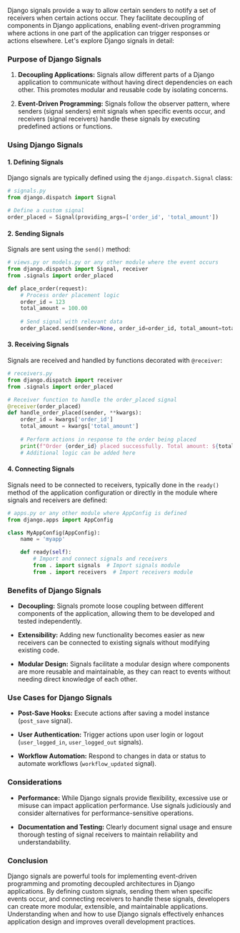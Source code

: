 Django signals provide a way to allow certain senders to notify a set of receivers when certain actions occur. They facilitate decoupling of components in Django applications, enabling event-driven programming where actions in one part of the application can trigger responses or actions elsewhere. Let's explore Django signals in detail:

### Purpose of Django Signals

1. **Decoupling Applications:** Signals allow different parts of a Django application to communicate without having direct dependencies on each other. This promotes modular and reusable code by isolating concerns.

2. **Event-Driven Programming:** Signals follow the observer pattern, where senders (signal senders) emit signals when specific events occur, and receivers (signal receivers) handle these signals by executing predefined actions or functions.

### Using Django Signals

#### 1. Defining Signals

Django signals are typically defined using the `django.dispatch.Signal` class:

```python
# signals.py
from django.dispatch import Signal

# Define a custom signal
order_placed = Signal(providing_args=['order_id', 'total_amount'])
```

#### 2. Sending Signals

Signals are sent using the `send()` method:

```python
# views.py or models.py or any other module where the event occurs
from django.dispatch import Signal, receiver
from .signals import order_placed

def place_order(request):
    # Process order placement logic
    order_id = 123
    total_amount = 100.00
    
    # Send signal with relevant data
    order_placed.send(sender=None, order_id=order_id, total_amount=total_amount)
```

#### 3. Receiving Signals

Signals are received and handled by functions decorated with `@receiver`:

```python
# receivers.py
from django.dispatch import receiver
from .signals import order_placed

# Receiver function to handle the order_placed signal
@receiver(order_placed)
def handle_order_placed(sender, **kwargs):
    order_id = kwargs['order_id']
    total_amount = kwargs['total_amount']
    
    # Perform actions in response to the order being placed
    print(f"Order {order_id} placed successfully. Total amount: ${total_amount}")
    # Additional logic can be added here
```

#### 4. Connecting Signals

Signals need to be connected to receivers, typically done in the `ready()` method of the application configuration or directly in the module where signals and receivers are defined:

```python
# apps.py or any other module where AppConfig is defined
from django.apps import AppConfig

class MyAppConfig(AppConfig):
    name = 'myapp'

    def ready(self):
        # Import and connect signals and receivers
        from . import signals  # Import signals module
        from . import receivers  # Import receivers module
```

### Benefits of Django Signals

- **Decoupling:** Signals promote loose coupling between different components of the application, allowing them to be developed and tested independently.
  
- **Extensibility:** Adding new functionality becomes easier as new receivers can be connected to existing signals without modifying existing code.

- **Modular Design:** Signals facilitate a modular design where components are more reusable and maintainable, as they can react to events without needing direct knowledge of each other.

### Use Cases for Django Signals

- **Post-Save Hooks:** Execute actions after saving a model instance (`post_save` signal).
  
- **User Authentication:** Trigger actions upon user login or logout (`user_logged_in`, `user_logged_out` signals).
  
- **Workflow Automation:** Respond to changes in data or status to automate workflows (`workflow_updated` signal).

### Considerations

- **Performance:** While Django signals provide flexibility, excessive use or misuse can impact application performance. Use signals judiciously and consider alternatives for performance-sensitive operations.

- **Documentation and Testing:** Clearly document signal usage and ensure thorough testing of signal receivers to maintain reliability and understandability.

### Conclusion

Django signals are powerful tools for implementing event-driven programming and promoting decoupled architectures in Django applications. By defining custom signals, sending them when specific events occur, and connecting receivers to handle these signals, developers can create more modular, extensible, and maintainable applications. Understanding when and how to use Django signals effectively enhances application design and improves overall development practices.
